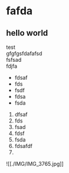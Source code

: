 # fafda
## hello world
test\
gfgfgsfdafafsd\
fsfsad\
fdjfa
- fdsaf
- fds
- fsdf
- fdsa
- fsda
1. dfsaf
2. fds
3. fsad
4. fdsf
5. fsda
6. fdsafdf
7. 
![[./IMG/IMG_3765.jpg]]